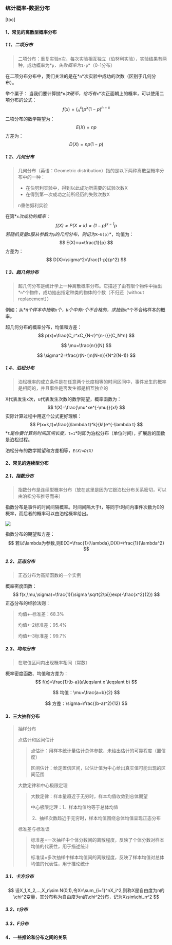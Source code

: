 ### 统计概率-数据分布

[toc]

#### 1、常见的离散型概率分布

##### 1.1、二项分布

> 二项分布：重复实验n次，每次实验相互独立（伯努利实验），实验结果有两种，成功概率为*`p`*，失败概率为*`1-p`*（0-1分布）

在二项分布分布中，我们关注的是在*`n`*次实验中成功的次数（区别于几何分布）。

举个栗子：
	当我们要计算抛*`n`*次硬币，恰巧有*`x`*次正面朝上的概率，可以使用二项分布的公式：
$$
f(x)=(_n^x)p^x(1-p)^{n-x}
$$
二项分布的数学期望为：
$$
E(X)=np
$$
方差为：
$$
D(X)=np(1-p)
$$

##### 1.2、几何分布

>几何分布（英语：Geometric distribution）指的是以下两种离散型概率分布中的一种：
>
>- 在伯努利实验中，得到以此成功所需要的试验次数X
>- 在得到第一次成功之前所经历的失败次数X
>
>n重伯努利实验

在第*`x`*次成功的概率：
$$
f(X)=P(X=k)=(1-p)^{x-1}p
$$
若随机变量*`X`*服从参数为*`p`*的几何分布，则记为*`X~G(p)`*，均值为：
$$
E(X)=u=\frac{1}{p}
$$
方差为：
$$
D(X)=\sigma^2=\frac{1-p}{p^2}
$$

##### 1.3、超几何分布

> 超几何分布是统计学上一种离散概率分布。它描述了由有限个物件中抽出*`n`*个物件，成功抽出指定种类的物体的个数（不归还（without replacement））

例如：从*`N`*个样本中抽取*`n`*个，*`N`*个中有*`r`*个不合格的，求抽到*`x`*个不合格样本的概率。

超几何分布的概率分布，均值和方差：
$$
p(x)=\frac{C_r^xC_{N-r}^{n-r}}{C_N^n}
$$

$$
\mu=\frac{nr}{N}
$$

$$
\sigma^2=\frac{r(N-r)n(N-n)}{N^2(N-1)}
$$

##### 1.4、泊松分布

> 泊松概率的成立条件是在任意两个长度相等的时间区间中，事件发生的概率是相同的，并且事件是否发生都是相互独立的

X代表发生x次，u代表发生次数的数学期望，概率函数为：
$$
f(X)=\frac{\mu^xe^{-\mu}}{x!}
$$
实际计算过程中用这个公式更好理解：
$$
P(x=k,t)=\frac{(\lambda t)^k}{k!}e^{-\lambda t}
$$
*`t`*是你要计算的时间区间长度，*`t=1`*时即为泊松分布（单位时间），扩展后的函数是泊松过程。

泊松分布的数学期望和方差相等，*`E(X)=D(X)`*

#### 2、常见的连续型分布

##### 2.1、指数分布

> 指数分布是连续型概率分布（放在这里是因为它跟泊松分布关系密切，可以由泊松分布推导而来）

指数分布是事件的时间间隔概率。时间间隔大于t，等同于t时间内事件次数为0的概率，而后者的概率可以由泊松概率给出。

![](https://pic2.zhimg.com/80/v2-8b02caca9915904e5410f056aae3a6cd_1440w.jpg)

指数分布的期望和方差：
$$
若以\lambda为参数,则E(X)=\frac{1}{\lambda},D(X)=\frac{1}{\lambda^2}
$$

##### 2.2、正态分布

> 正态分布为高斯函数的一个实例

概率密度函数：
$$
f(x,\mu,\sigma)=\frac{1}{\sigma \sqrt{2\pi}}exp(-\frac{x^2}{2})
$$
正态分布的经验法则：

> 均值+-标准差：68.3%
>
> 均值+-2标准差：95.4%
>
> 均值+-3标准差：99.7%

##### 2.3、均匀分布

> 在取值区间内出现概率相同（常数）

概率密度函数、均值和方差为：
$$
f(x)=\frac{1}{b-a}(a\leqslant x \leqslant b)
$$

$$
均值：\mu=\frac{a+b}{2}
$$

$$
方差：\sigma=\frac{(b-a)^2}{12}
$$

#### 3、三大抽样分布

> 抽样分布
>
> 点估计和区间估计
>
> > 点估计：用样本统计量估计总体参数，未给出估计的可靠程度（置信度）
> >
> > 区间估计：给定置信区间，以估计值为中心给出真实值可能出现的区间范围
>
> 大数定律和中心极限定理
>
> >大数定律：样本量趋近于无穷时，样本均值收敛到总体期望
> >
> >中心极限定理：1、样本均值约等于总体均值
> >
> >​						 2、抽样次数趋近于无穷时，样本均值围绕总体均值呈现正态分布
>
> 标准差与标准误
>
> > 标准差=一次抽样中个体分数间的离散程度，反映了个体分数对样本均值的代表性，用于描述统计
> >
> > 标准误=多次抽样中样本均值间的离散程度，反映了样本均值对总体均值的代表性，用于推论统计

##### 3.1、卡方分布

$$
设X_1,X_2,...,X_n\sim N(0,1),令X=\sum_{i=1}^nX_i^2,则称X是自由度为n的\chi^2变量，其分布称为自由度为n的\chi^2分布，记为X\sim\chi_n^2
$$



##### 3.2、t分布

##### 3.3、F分布

#### 4、一些推论和分布之间的关系